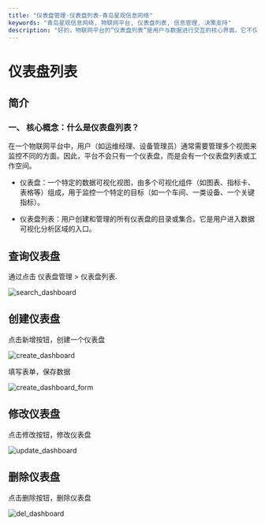 ```yaml
---
title: "仪表盘管理-仪表盘列表-青岛星观信息网络"
keywords: "青岛星观信息网络, 物联网平台, 仪表盘列表, 信息管理, 决策支持"
description: "好的，物联网平台的“仪表盘列表”是用户与数据进行交互的核心界面。它不仅仅是图表的集合，更是一个信息管理和决策支持的中心。"
---
```


# 仪表盘列表

## 简介

### 一、 核心概念：什么是仪表盘列表？

在一个物联网平台中，用户（如运维经理、设备管理员）通常需要管理多个视图来监控不同的方面。因此，平台不会只有一个仪表盘，而是会有一个仪表盘列表或工作空间。

- 仪表盘：一个特定的数据可视化视图，由多个可视化组件（如图表、指标卡、表格等）组成，用于监控一个特定的目标（如一个车间、一类设备、一个关键指标）。

- 仪表盘列表：用户创建和管理的所有仪表盘的目录或集合。它是用户进入数据可视化分析区域的入口。




## 查询仪表盘

通过点击 仪表盘管理 > 仪表盘列表.


![search_dashboard](/docs-assets/img/dashboard/search_dashboard.png)

## 创建仪表盘

点击新增按钮，创建一个仪表盘

![create_dashboard](/docs-assets/img/dashboard/create_dashboard.png)

填写表单，保存数据

![create_dashboard_form](/docs-assets/img/dashboard/create_dashboard_form.png)

## 修改仪表盘 

点击修改按钮，修改仪表盘

![update_dashboard](/docs-assets/img/dashboard/update_dashboard.png)

## 删除仪表盘

点击删除按钮，删除仪表盘

![del_dashboard](/docs-assets/img/dashboard/del_dashboard.png)
